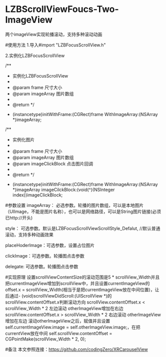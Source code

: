 # LZBScrollViewFoucs-Two-ImageView
两个imageView实现轮播滚动，支持多种滚动动画

#使用方法
1.导入#import "LZBFocusScrollView.h"

2.实例化LZBFocusScrollView

/**
 *  实例化LZBFocusScrollView
 *
 *  @param frame      尺寸大小
 *  @param imageArray 图片数组
 *
 *  @return
 */
- (instancetype)initWithFrame:(CGRect)frame WithImageArray:(NSArray *)imageArray;


/**
 *  实例化图片
 *
 *  @param frame      尺寸大小
 *  @param imageArray 图片数组
 *  @param imageClickBlock 点击图片回调
 *
 *  @return 
 */
- (instancetype)initWithFrame:(CGRect)frame WithImageArray:(NSArray *)imageArray  imageCilckBlock:(void(^)(NSInteger index))imageClickBlock;

#参数设置
imageArray： 必选参数。轮播的图片数组，可以是本地图片（UIImage，不能是图片名称），也可以是网络路径，可以是String图片链接(必须已http://开头)

style： 可选参数。默认是LZBFocusScrollViewScrollStyle_Defalut, //默认普通滚动，支持多种动画效果

placeHoderImage：可选参数，设置占位图片

clickImage：可选参数。轮播图点击参数

delegate: 可选参数。轮播图点击参数

#实现原理
设置scrollViewContentSize的滚动范围是5 * scrollView_Width并且把currentImageView增加到scrollView中，并且设置currentImageView的offset.x = scrollView_Width(相当于是把currentImageView放在中间位置)，让后通过- (void)scrollViewDidScroll:(UIScrollView *)的scrollView.contentOffset.x判断滚动方向
scrollView.contentOffset.x  < scrollView_Width * 2 左边滚动  otherImageView增加在右边
scrollView.contentOffset.x  > scrollView_Width * 2 右边滚动  otherImageView增加在左边
滚动otherImageView之后，赋值并且设置 self.currentImageView.image = self.otherImageView.image;，在把currentView放在中间 self.scrollView.contentOffset = CGPointMake(scrollView_Width * 2, 0);

#备注
本文参照连接：https://github.com/codingZero/XRCarouselView 

